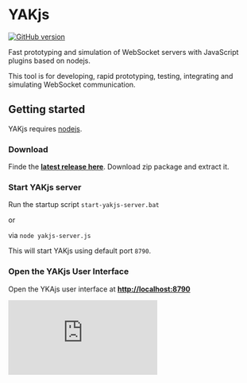 # YAKjs
[![GitHub version](https://badge.fury.io/gh/cschuller%2Fyak-js.svg)](http://badge.fury.io/gh/cschuller%2Fyak-js)

Fast prototyping and simulation of WebSocket servers with JavaScript plugins based on nodejs.

This tool is for developing, rapid prototyping, testing, integrating and simulating WebSocket communication.

## Getting started

YAKjs requires [nodejs](https://nodejs.org/). 

### Download

Finde the **[latest release here](https://github.com/cschuller/yak-js/releases)**.
Download zip package and extract it.

### Start YAKjs server

Run the startup script  ``` start-yakjs-server.bat ``` 

or

via ``` node yakjs-server.js ```

This will start YAKjs using default port ```8790```.

### Open the YAKjs User Interface

Open the YKAjs user interface at [**http://localhost:8790**](http://localhost:8790)


[![Analytics](https://ga-beacon.appspot.com/UA-46883525-1/yak-js/README.md)](https://github.com/igrigorik/ga-beacon)
